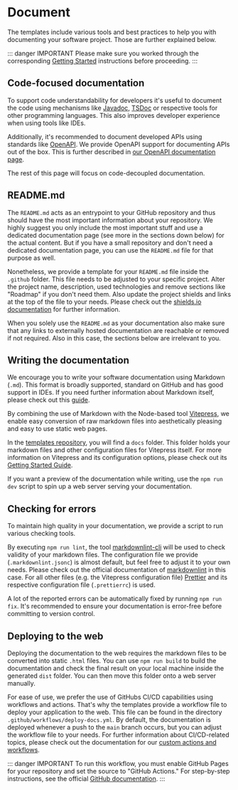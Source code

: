 # Document

The templates include various tools and best practices to help you with documenting your software project.
Those are further explained below.

::: danger IMPORTANT
Please make sure you worked through the corresponding [Getting Started](./getting-started.md#documentation) instructions before proceeding.
:::

## Code-focused documentation

To support code understandability for developers it's useful to document the code using mechanisms like [Javadoc](https://www.oracle.com/de/technical-resources/articles/java/javadoc-tool.html), [TSDoc](https://tsdoc.org/) or respective tools for other programming languages.
This also improves developer experience when using tools like IDEs.

Additionally, it's recommended to document developed APIs using standards like [OpenAPI](https://www.openapis.org/).
We provide OpenAPI support for documenting APIs out of the box. This is further described in [our OpenAPI documentation page](../cross-cutting-concepts/openapi.md).

The rest of this page will focus on code-decoupled documentation.

## README.md

The `README.md` acts as an entrypoint to your GitHub repository and thus should have the most important information about your repository.
We highly suggest you only include the most important stuff and use a dedicated documentation page (see more in the sections down below) for the actual content.
But if you have a small repository and don't need a dedicated documentation page, you can use the `README.md` file for that purpose as well.

Nonetheless, we provide a template for your `README.md` file inside the `.github` folder. This file needs to be adjusted to your specific project.
Alter the project name, description, used technologies and remove sections like "Roadmap" if you don't need them. Also update the project shields and links at the top of the file to your needs.
Please check out the [shields.io documentation](https://shields.io/) for further information.

When you solely use the `README.md` as your documentation also make sure that any links to externally hosted documentation are reachable or removed if not required.
Also in this case, the sections below are irrelevant to you.

## Writing the documentation

We encourage you to write your software documentation using Markdown (`.md`). This format is broadly supported, standard on GitHub and has good support in IDEs.
If you need further information about Markdown itself, please check out this [guide](https://www.markdownguide.org/).

By combining the use of Markdown with the Node-based tool [Vitepress](https://vitepress.dev/), we enable easy conversion of raw markdown files into aesthetically pleasing and easy to use static web pages.

In the [templates repository](https://github.com/it-at-m/refarch-templates), you will find a `docs` folder. This folder holds your markdown files and other configuration files for Vitepress itself.
For more information on Vitepress and its configuration options, please check out its [Getting Started Guide](https://vitepress.dev/guide/getting-started).

If you want a preview of the documentation while writing, use the `npm run dev` script to spin up a web server serving your documentation.

## Checking for errors

To maintain high quality in your documentation, we provide a script to run various checking tools.

By executing `npm run lint`, the tool [markdownlint-cli](https://github.com/igorshubovych/markdownlint-cli) will be used to check validity of your markdown files.
The configuration file we provide (`.markdownlint.jsonc`) is almost default, but feel free to adjust it to your own needs. Please check out the official documentation of [markdownlint](https://github.com/DavidAnson/markdownlint#optionsconfig) in this case.
For all other files (e.g. the Vitepress configuration file) [Prettier](https://prettier.io/) and its respective configuration file (`.prettierrc`) is used.

A lot of the reported errors can be automatically fixed by running `npm run fix`.
It's recommended to ensure your documentation is error-free before committing to version control.

## Deploying to the web

Deploying the documentation to the web requires the markdown files to be converted into static `.html` files. You can use `npm run build` to build the documentation and check the final result on your local machine inside the generated `dist` folder.
You can then move this folder onto a web server manually.

For ease of use, we prefer the use of GitHubs CI/CD capabilities using workflows and actions. That's why the templates provide a workflow file to deploy your application to the web. This file can be found in the directory `.github/workflows/deploy-docs.yml`.
By default, the documentation is deployed whenever a push to the `main` branch occurs, but you can adjust the workflow file to your needs.
For further information about CI/CD-related topics, please check out the documentation for our [custom actions and workflows](https://github.com/it-at-m/.github).

::: danger IMPORTANT
To run this workflow, you must enable GitHub Pages for your repository and set the source to "GitHub Actions." For step-by-step instructions, see the official [GitHub documentation](https://docs.github.com/en/pages/getting-started-with-github-pages/configuring-a-publishing-source-for-your-github-pages-site#publishing-with-a-custom-github-actions-workflow).
:::
